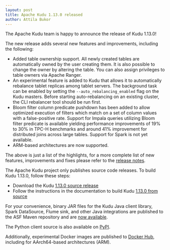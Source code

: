 ```yaml
---
layout: post
title: Apache Kudu 1.13.0 released
author: Attila Bukor
---
```


The Apache Kudu team is happy to announce the release of Kudu 1.13.0!

The new release adds several new features and improvements, including the
following:

<!--more-->

- Added table ownership support. All newly created tables are automatically
  owned by the user creating them. It is also possible to change the owner by
  altering the table. You can also assign privileges to table owners via Apache
  Ranger.
- An experimental feature is added to Kudu that allows it to automatically
  rebalance tablet replicas among tablet servers. The background task can be
  enabled by setting the `--auto_rebalancing_enabled` flag on the Kudu masters.
  Before starting auto-rebalancing on an existing cluster, the CLI rebalancer
  tool should be run first.
- Bloom filter column predicate pushdown has been added to allow optimized
  execution of filters which match on a set of column values with a
  false-positive rate. Support for Impala queries utilizing Bloom filter
  predicate is available yielding performance improvements of 19% to 30% in TPC-H
  benchmarks and around 41% improvement for distributed joins across large
  tables. Support for Spark is not yet available.
- ARM-based architectures are now supported.

The above is just a list of the highlights, for a more complete list of new
features, improvements and fixes please refer to the [release
notes](/releases/1.13.0/docs/release_notes.html).

The Apache Kudu project only publishes source code releases. To build Kudu
1.13.0, follow these steps:

- Download the Kudu [1.13.0 source release](/releases/1.13.0)
- Follow the instructions in the documentation to build Kudu [1.13.0 from
  source](/releases/1.13.0/docs/installation.html#build_from_source)

For your convenience, binary JAR files for the Kudu Java client library, Spark
DataSource, Flume sink, and other Java integrations are published to the ASF
Maven repository and are [now
available](https://search.maven.org/search?q=g:org.apache.kudu%20AND%20v:1.13.0).

The Python client source is also available on
[PyPI](https://pypi.org/project/kudu-python/).

Additionally, experimental Docker images are published to
[Docker Hub](https://hub.docker.com/r/apache/kudu), including for AArch64-based
architectures (ARM).
